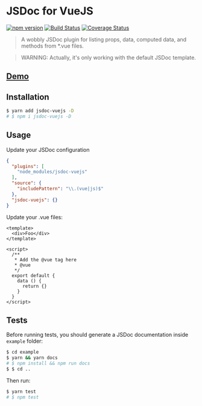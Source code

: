 JSDoc for VueJS
===============

[![npm version](https://badge.fury.io/js/jsdoc-vuejs.svg)](https://badge.fury.io/js/jsdoc-vuejs)
[![Build Status](https://travis-ci.org/Kocal/jsdoc-vuejs.svg?branch=master)](https://travis-ci.org/Kocal/jsdoc-vuejs)
[![Coverage Status](https://coveralls.io/repos/github/Kocal/jsdoc-vuejs/badge.svg?branch=master)](https://coveralls.io/github/Kocal/jsdoc-vuejs?branch=master)

> A wobbly JSDoc plugin for listing props, data, computed data, and methods from *.vue files.

> WARNING: Actually, it's only working with the default JSDoc template.

## [Demo](https://kocal.github.io/jsdoc-vuejs-demo-docs/)

## Installation

```bash
$ yarn add jsdoc-vuejs -D
# $ npm i jsdoc-vuejs -D
```

## Usage

Update your JSDoc configuration

```json
{
  "plugins": [
    "node_modules/jsdoc-vuejs"
  ],
  "source": {
    "includePattern": "\\.(vue|js)$"
  },
  "jsdoc-vuejs": {}
}
```

Update your .vue files:

```vue
<template>
  <div>Foo</div>
</template>

<script>
  /**
   * Add the @vue tag here
   * @vue 
   */
  export default {
    data () {
      return {}
    }
  }
</script>
```

## Tests

Before running tests, you should generate a JSDoc documentation inside `example` folder:

```bash
$ cd example
$ yarn && yarn docs
# $ npm install && npm run docs
$ $ cd ..
```

Then run:

```bash
$ yarn test
# $ npm test
```
